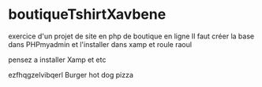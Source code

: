 # boutiqueTshirtXavbene

exercice d'un projet de site en php de boutique en ligne
Il faut créer la base dans PHPmyadmin et l'installer dans xamp
et roule raoul

pensez a installer Xamp et etc

ezfhqgzelvibqerl
Burger
hot dog
pizza